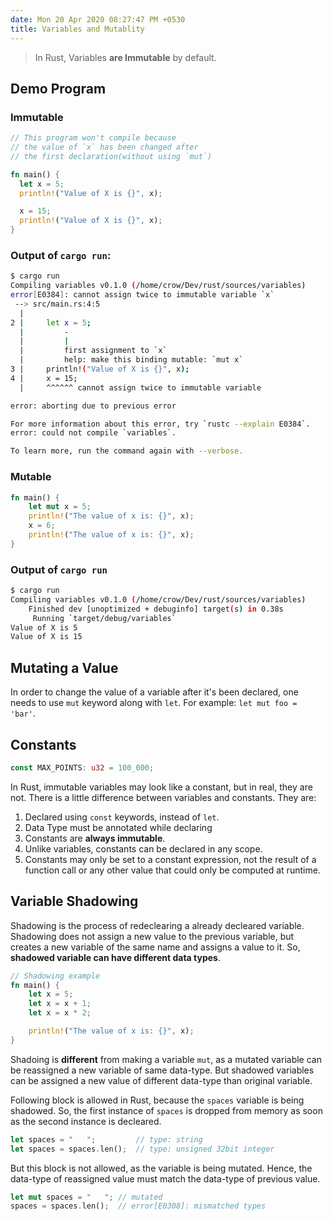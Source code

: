 ```yaml
---
date: Mon 20 Apr 2020 08:27:47 PM +0530
title: Variables and Mutablity
---
```


> In Rust, Variables **are Immutable** by default.

## Demo Program

### Immutable

```rs
// This program won't compile because
// the value of `x` has been changed after
// the first declaration(without using `mut`)

fn main() {
  let x = 5;
  println!("Value of X is {}", x);

  x = 15;
  println!("Value of X is {}", x);
}
```

### Output of `cargo run`:

```sh
$ cargo run
Compiling variables v0.1.0 (/home/crow/Dev/rust/sources/variables)
error[E0384]: cannot assign twice to immutable variable `x`
 --> src/main.rs:4:5
  |
2 |     let x = 5;
  |         -
  |         |
  |         first assignment to `x`
  |         help: make this binding mutable: `mut x`
3 |     println!("Value of X is {}", x);
4 |     x = 15;
  |     ^^^^^^ cannot assign twice to immutable variable

error: aborting due to previous error

For more information about this error, try `rustc --explain E0384`.
error: could not compile `variables`.

To learn more, run the command again with --verbose.
```

### Mutable

```rs
fn main() {
    let mut x = 5;
    println!("The value of x is: {}", x);
    x = 6;
    println!("The value of x is: {}", x);
}
```

### Output of `cargo run`

```sh
$ cargo run
Compiling variables v0.1.0 (/home/crow/Dev/rust/sources/variables)
    Finished dev [unoptimized + debuginfo] target(s) in 0.38s
     Running `target/debug/variables`
Value of X is 5
Value of X is 15
```

## Mutating a Value

In order to change the value of a variable after it's been declared, one needs to use `mut` keyword along with `let`. For example: `let mut foo = 'bar'`.

## Constants

```rs
const MAX_POINTS: u32 = 100_000;
```

In Rust, immutable variables may look like a constant, but in real, they are not. There is a little difference between variables and constants. They are:

1. Declared using `const` keywords, instead of `let`.
2. Data Type must be annotated while declaring
3. Constants are **always immutable**.
4. Unlike variables, constants can be declared in any scope.
5. Constants may only be set to a constant expression, not the result of a function call or any other value that could only be computed at runtime.

## Variable Shadowing

Shadowing is the process of redeclearing a already decleared variable. Shadowing does not assign a new value to the previous variable, but creates a new variable of the same name and assigns a value to it. So, **shadowed variable can have different data types**.

```rs
// Shadowing example
fn main() {
    let x = 5;
    let x = x + 1;
    let x = x * 2;

    println!("The value of x is: {}", x);
}
```

Shadoing is **different** from making a variable `mut`, as a mutated variable can be reassigned a new variable of same data-type. But shadowed variables can be assigned a new value of different data-type than original variable.

Following block is allowed in Rust, because the `spaces` variable is being shadowed. So, the first instance of `spaces` is dropped from memory as soon as the second instance is decleared.

```rs
let spaces = "   ";         // type: string
let spaces = spaces.len();  // type: unsigned 32bit integer
```

But this block is not allowed, as the variable is being mutated. Hence, the data-type of reassigned value must match the data-type of previous value.

```rs
let mut spaces = "   "; // mutated
spaces = spaces.len();  // error[E0308]: mismatched types
```
